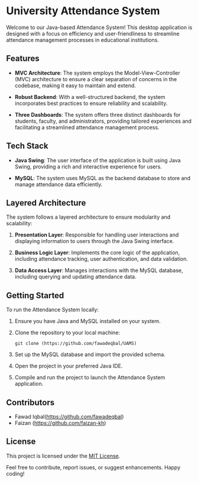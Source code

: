 # University Attendance System

Welcome to our Java-based Attendance System! This desktop application is designed with a focus on efficiency and user-friendliness to streamline attendance management processes in educational institutions.

## Features

- **MVC Architecture**: The system employs the Model-View-Controller (MVC) architecture to ensure a clear separation of concerns in the codebase, making it easy to maintain and extend.

- **Robust Backend**: With a well-structured backend, the system incorporates best practices to ensure reliability and scalability.

- **Three Dashboards**: The system offers three distinct dashboards for students, faculty, and administrators, providing tailored experiences and facilitating a streamlined attendance management process.

## Tech Stack

- **Java Swing**: The user interface of the application is built using Java Swing, providing a rich and interactive experience for users.

- **MySQL**: The system uses MySQL as the backend database to store and manage attendance data efficiently.

## Layered Architecture

The system follows a layered architecture to ensure modularity and scalability:

1. **Presentation Layer**: Responsible for handling user interactions and displaying information to users through the Java Swing interface.
   
2. **Business Logic Layer**: Implements the core logic of the application, including attendance tracking, user authentication, and data validation.

3. **Data Access Layer**: Manages interactions with the MySQL database, including querying and updating attendance data.

## Getting Started

To run the Attendance System locally:

1. Ensure you have Java and MySQL installed on your system.

2. Clone the repository to your local machine:
   ```
   git clone (https://github.com/fawadeqbal/UAMS)
   ```

3. Set up the MySQL database and import the provided schema.

4. Open the project in your preferred Java IDE.

5. Compile and run the project to launch the Attendance System application.

## Contributors

- Fawad Iqbal(https://github.com/fawadeqbal)
- Faizan (https://github.com/faizan-kh)

## License

This project is licensed under the [MIT License](LICENSE).

Feel free to contribute, report issues, or suggest enhancements. Happy coding!
